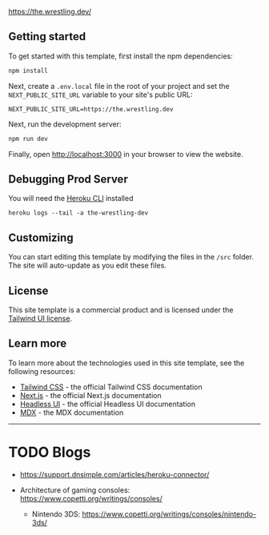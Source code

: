 https://the.wrestling.dev/

## Getting started

To get started with this template, first install the npm dependencies:

```bash
npm install
```

Next, create a `.env.local` file in the root of your project and set the `NEXT_PUBLIC_SITE_URL` variable to your site's public URL:

```
NEXT_PUBLIC_SITE_URL=https://the.wrestling.dev
```

Next, run the development server:

```bash
npm run dev
```

Finally, open [http://localhost:3000](http://localhost:3000) in your browser to view the website.

## Debugging Prod Server

You will need the [Heroku CLI](https://devcenter.heroku.com/articles/heroku-cli) installed

```
heroku logs --tail -a the-wrestling-dev
```

## Customizing

You can start editing this template by modifying the files in the `/src` folder. The site will auto-update as you edit these files.

## License

This site template is a commercial product and is licensed under the [Tailwind UI license](https://tailwindui.com/license).

## Learn more

To learn more about the technologies used in this site template, see the following resources:

- [Tailwind CSS](https://tailwindcss.com/docs) - the official Tailwind CSS documentation
- [Next.js](https://nextjs.org/docs) - the official Next.js documentation
- [Headless UI](https://headlessui.dev) - the official Headless UI documentation
- [MDX](https://mdxjs.com) - the MDX documentation

---

# TODO Blogs

- https://support.dnsimple.com/articles/heroku-connector/

- Architecture of gaming consoles: https://www.copetti.org/writings/consoles/
  - Nintendo 3DS: https://www.copetti.org/writings/consoles/nintendo-3ds/
